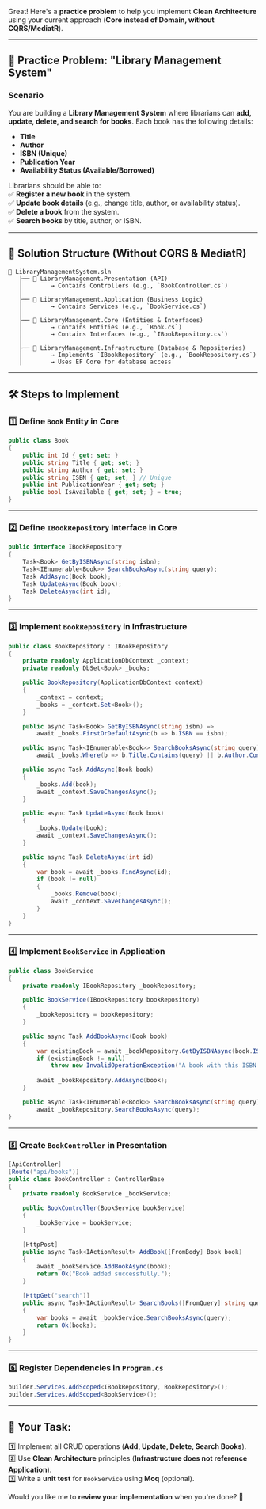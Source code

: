 ﻿Great! Here's a **practice problem** to help you implement **Clean Architecture** using your current approach (**Core instead of Domain, without CQRS/MediatR**).  

---

## **📝 Practice Problem: "Library Management System"**
### **Scenario**  
You are building a **Library Management System** where librarians can **add, update, delete, and search for books**. Each book has the following details:  
- **Title**  
- **Author**  
- **ISBN (Unique)**  
- **Publication Year**  
- **Availability Status (Available/Borrowed)**  

Librarians should be able to:  
✅ **Register a new book** in the system.  
✅ **Update book details** (e.g., change title, author, or availability status).  
✅ **Delete a book** from the system.  
✅ **Search books** by title, author, or ISBN.  

---

## **📂 Solution Structure (Without CQRS & MediatR)**
```
📂 LibraryManagementSystem.sln
   ├── 📂 LibraryManagement.Presentation (API)
   │        → Contains Controllers (e.g., `BookController.cs`)
   │
   ├── 📂 LibraryManagement.Application (Business Logic)
   │        → Contains Services (e.g., `BookService.cs`)
   │
   ├── 📂 LibraryManagement.Core (Entities & Interfaces)
   │        → Contains Entities (e.g., `Book.cs`)
   │        → Contains Interfaces (e.g., `IBookRepository.cs`)
   │
   ├── 📂 LibraryManagement.Infrastructure (Database & Repositories)
   │        → Implements `IBookRepository` (e.g., `BookRepository.cs`)
   │        → Uses EF Core for database access
```

---

## **🛠️ Steps to Implement**
### **1️⃣ Define `Book` Entity in Core**
```csharp
public class Book
{
    public int Id { get; set; }
    public string Title { get; set; }
    public string Author { get; set; }
    public string ISBN { get; set; } // Unique
    public int PublicationYear { get; set; }
    public bool IsAvailable { get; set; } = true;
}
```

---

### **2️⃣ Define `IBookRepository` Interface in Core**
```csharp
public interface IBookRepository
{
    Task<Book> GetByISBNAsync(string isbn);
    Task<IEnumerable<Book>> SearchBooksAsync(string query);
    Task AddAsync(Book book);
    Task UpdateAsync(Book book);
    Task DeleteAsync(int id);
}
```

---

### **3️⃣ Implement `BookRepository` in Infrastructure**
```csharp
public class BookRepository : IBookRepository
{
    private readonly ApplicationDbContext _context;
    private readonly DbSet<Book> _books;

    public BookRepository(ApplicationDbContext context)
    {
        _context = context;
        _books = _context.Set<Book>();
    }

    public async Task<Book> GetByISBNAsync(string isbn) => 
        await _books.FirstOrDefaultAsync(b => b.ISBN == isbn);

    public async Task<IEnumerable<Book>> SearchBooksAsync(string query) =>
        await _books.Where(b => b.Title.Contains(query) || b.Author.Contains(query)).ToListAsync();

    public async Task AddAsync(Book book)
    {
        _books.Add(book);
        await _context.SaveChangesAsync();
    }

    public async Task UpdateAsync(Book book)
    {
        _books.Update(book);
        await _context.SaveChangesAsync();
    }

    public async Task DeleteAsync(int id)
    {
        var book = await _books.FindAsync(id);
        if (book != null)
        {
            _books.Remove(book);
            await _context.SaveChangesAsync();
        }
    }
}
```

---

### **4️⃣ Implement `BookService` in Application**
```csharp
public class BookService
{
    private readonly IBookRepository _bookRepository;

    public BookService(IBookRepository bookRepository)
    {
        _bookRepository = bookRepository;
    }

    public async Task AddBookAsync(Book book)
    {
        var existingBook = await _bookRepository.GetByISBNAsync(book.ISBN);
        if (existingBook != null)
            throw new InvalidOperationException("A book with this ISBN already exists.");
        
        await _bookRepository.AddAsync(book);
    }

    public async Task<IEnumerable<Book>> SearchBooksAsync(string query) => 
        await _bookRepository.SearchBooksAsync(query);
}
```

---

### **5️⃣ Create `BookController` in Presentation**
```csharp
[ApiController]
[Route("api/books")]
public class BookController : ControllerBase
{
    private readonly BookService _bookService;

    public BookController(BookService bookService)
    {
        _bookService = bookService;
    }

    [HttpPost]
    public async Task<IActionResult> AddBook([FromBody] Book book)
    {
        await _bookService.AddBookAsync(book);
        return Ok("Book added successfully.");
    }

    [HttpGet("search")]
    public async Task<IActionResult> SearchBooks([FromQuery] string query)
    {
        var books = await _bookService.SearchBooksAsync(query);
        return Ok(books);
    }
}
```

---

### **6️⃣ Register Dependencies in `Program.cs`**
```csharp
builder.Services.AddScoped<IBookRepository, BookRepository>();
builder.Services.AddScoped<BookService>();
```

---

## **🔹 Your Task:**
1️⃣ Implement all CRUD operations (**Add, Update, Delete, Search Books**).  
2️⃣ Use **Clean Architecture** principles (**Infrastructure does not reference Application**).  
3️⃣ Write a **unit test** for `BookService` using **Moq** (optional).  

Would you like me to **review your implementation** when you're done? 🚀